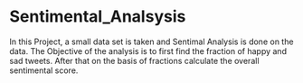 # Sentimental_Analsysis
In this Project, a small data set is taken and Sentimal Analysis is done on the data. The Objective of the analysis is to first find the fraction of happy and sad tweets. After that on the basis of fractions calculate the overall sentimental score.

